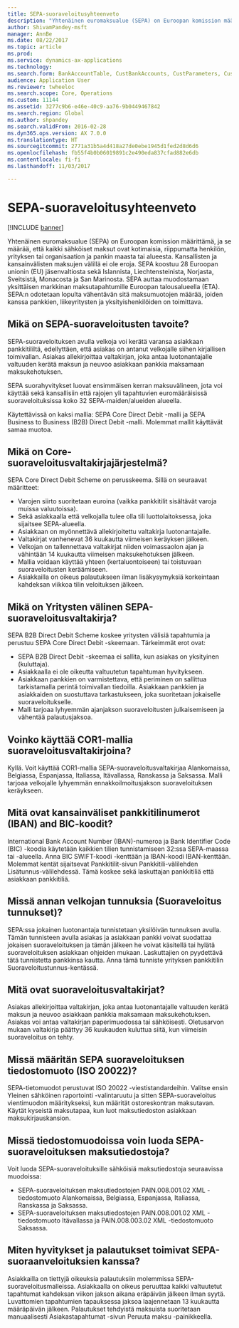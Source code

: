 ```yaml
---
title: SEPA-suoraveloitusyhteenveto
description: "Yhtenäinen euromaksualue (SEPA) on Euroopan komission määrittämä, ja se määrää, että kaikki sähköiset maksut ovat kotimaisia, riippumatta henkilön, yrityksen tai organisaation ja pankin maasta tai alueesta. Kansallisten ja kansainvälisten maksujen välillä ei ole eroja. SEPA koostuu 28 Euroopan unionin (EU) jäsenvaltiosta sekä Islannista, Liechtensteinista, Norjasta, Sveitsistä, Monacosta ja San Marinosta. SEPA auttaa muodostamaan yksittäisen markkinan maksutapahtumille Euroopan talousalueella (ETA). SEPA:n odotetaan lopulta vähentävän sitä maksumuotojen määrää, joiden kanssa pankkien, liikeyritysten ja yksityishenkilöiden on toimittava."
author: ShivamPandey-msft
manager: AnnBe
ms.date: 08/22/2017
ms.topic: article
ms.prod: 
ms.service: dynamics-ax-applications
ms.technology: 
ms.search.form: BankAccountTable, CustBankAccounts, CustParameters, CustTable
audience: Application User
ms.reviewer: twheeloc
ms.search.scope: Core, Operations
ms.custom: 11144
ms.assetid: 3277c9b6-e46e-40c9-aa76-9b0449467842
ms.search.region: Global
ms.author: shpandey
ms.search.validFrom: 2016-02-28
ms.dyn365.ops.version: AX 7.0.0
ms.translationtype: HT
ms.sourcegitcommit: 2771a31b5a4d418a27de0ebe1945d1fed2d8d6d6
ms.openlocfilehash: fb55f4b0b06019891c2e490eda837cfad882e6db
ms.contentlocale: fi-fi
ms.lasthandoff: 11/03/2017

---
```


# <a name="sepa-direct-debit-overview"></a>SEPA-suoraveloitusyhteenveto

[!INCLUDE [banner](../includes/banner.md)]

Yhtenäinen euromaksualue (SEPA) on Euroopan komission määrittämä, ja se määrää, että kaikki sähköiset maksut ovat kotimaisia, riippumatta henkilön, yrityksen tai organisaation ja pankin maasta tai alueesta. Kansallisten ja kansainvälisten maksujen välillä ei ole eroja. SEPA koostuu 28 Euroopan unionin (EU) jäsenvaltiosta sekä Islannista, Liechtensteinista, Norjasta, Sveitsistä, Monacosta ja San Marinosta. SEPA auttaa muodostamaan yksittäisen markkinan maksutapahtumille Euroopan talousalueella (ETA). SEPA:n odotetaan lopulta vähentävän sitä maksumuotojen määrää, joiden kanssa pankkien, liikeyritysten ja yksityishenkilöiden on toimittava.   

<a name="what-is-the-goal-of-sepa-direct-debits"></a>Mikä on SEPA-suoraveloitusten tavoite?
---------------------------------------

SEPA-suoraveloituksen avulla velkoja voi kerätä varansa asiakkaan pankkitililtä, edellyttäen, että asiakas on antanut velkojalle siihen kirjallisen toimivallan. Asiakas allekirjoittaa valtakirjan, joka antaa luotonantajalle valtuuden kerätä maksun ja neuvoo asiakkaan pankkia maksamaan maksukehotuksen. 

SEPA suorahyvitykset luovat ensimmäisen kerran maksuvälineen, jota voi käyttää sekä kansallisiin että rajojen yli tapahtuvien euromääräisissä suoraveloituksissa koko 32 SEPA-maiden/alueiden alueella. 

Käytettävissä on kaksi mallia: SEPA Core Direct Debit -malli ja SEPA Business to Business (B2B) Direct Debit -malli. Molemmat mallit käyttävät samaa muotoa.

## <a name="what-is-the-core-direct-debit-scheme"></a>Mikä on Core-suoraveloitusvaltakirjajärjestelmä?
SEPA Core Direct Debit Scheme on perusskeema. Sillä on seuraavat määritteet:
-   Varojen siirto suoritetaan euroina (vaikka pankkitilit sisältävät varoja muissa valuutoissa).
-   Sekä asiakkaalla että velkojalla tulee olla tili luottolaitoksessa, joka sijaitsee SEPA-alueella.
-   Asiakkaan on myönnettävä allekirjoitettu valtakirja luotonantajalle.
-   Valtakirjat vanhenevat 36 kuukautta viimeisen keräyksen jälkeen.
-   Velkojan on tallennettava valtakirjat niiden voimassaolon ajan ja vähintään 14 kuukautta viimeisen maksukehotuksen jälkeen.
-   Mallia voidaan käyttää yhteen (kertaluontoiseen) tai toistuvaan suoraveloitusten keräämiseen.
-   Asiakkailla on oikeus palautukseen ilman lisäkysymyksiä korkeintaan kahdeksan viikkoa tilin veloituksen jälkeen.

## <a name="what-is-the-sepa-business-to-business-b2b-direct-debit-scheme"></a>Mikä on Yritysten välinen SEPA-suoraveloitusvaltakirja?
SEPA B2B Direct Debit Scheme koskee yritysten välisiä tapahtumia ja perustuu SEPA Core Direct Debit -skeemaan. Tärkeimmät erot ovat:
-   SEPA B2B Direct Debit -skeemaa ei sallita, kun asiakas on yksityinen (kuluttaja).
-   Asiakkaalla ei ole oikeutta valtuutetun tapahtuman hyvitykseen.
-   Asiakkaan pankkien on varmistettava, että periminen on sallittua tarkistamalla perintä toimivallan tiedoilla. Asiakkaan pankkien ja asiakkaiden on suostuttava tarkastukseen, joka suoritetaan jokaiselle suoraveloitukselle.
-   Malli tarjoaa lyhyemmän ajanjakson suoraveloitusten julkaisemiseen ja vähentää palautusjaksoa.

## <a name="can-i-use-the-cor1-scheme-for-direct-debit-mandates"></a>Voinko käyttää COR1-mallia suoraveloitusvaltakirjoina?
Kyllä. Voit käyttää COR1-mallia SEPA-suoraveloitusvaltakirjaa Alankomaissa, Belgiassa, Espanjassa, Italiassa, Itävallassa, Ranskassa ja Saksassa. Malli tarjoaa velkojalle lyhyemmän ennakkoilmoitusjakson suoraveloituksen keräykseen.

## <a name="what-are-international-bank-account-numbers-iban-and-bank-identifier-codes-bic"></a>Mitä ovat kansainväliset pankkitilinumerot (IBAN) and BIC-koodit?
International Bank Account Number (IBAN)-numeroa ja Bank Identifier Code (BIC) -koodia käytetään kaikkien tilien tunnistamiseen 32:ssa SEPA-maassa tai -alueella. Anna BIC SWIFT-koodi -kenttään ja IBAN-koodi IBAN-kenttään. Molemmat kentät sijaitsevat Pankkitilit-sivun Pankkitili-välilehden Lisätunnus-välilehdessä. Tämä koskee sekä laskuttajan pankkitiliä että asiakkaan pankkitiliä.

## <a name="where-do-i-enter-creditor-identifiers-direct-debit-ids"></a>Missä annan velkojan tunnuksia (Suoraveloitus tunnukset)?
SEPA:ssa jokainen luotonantaja tunnistetaan yksilöivän tunnuksen avulla. Tämän tunnisteen avulla asiakas ja asiakkaan pankki voivat suodattaa jokaisen suoraveloituksen ja tämän jälkeen he voivat käsitellä tai hylätä suoraveloituksen asiakkaan ohjeiden mukaan. Laskuttajien on pyydettävä tätä tunnistetta pankkinsa kautta. Anna tämä tunniste yrityksen pankkitilin Suoraveloitustunnus-kentässä.

## <a name="what-are-mandates"></a>Mitä ovat suoraveloitusvaltakirjat?
Asiakas allekirjoittaa valtakirjan, joka antaa luotonantajalle valtuuden kerätä maksun ja neuvoo asiakkaan pankkia maksamaan maksukehotuksen. Asiakas voi antaa valtakirjan paperimuodossa tai sähköisesti. Oletusarvon mukaan valtakirja päättyy 36 kuukauden kuluttua siitä, kun viimeisin suoraveloitus on tehty.

## <a name="where-do-i-specify-the-sepa-direct-debit-file-format-iso-20022"></a>Missä määritän SEPA suoraveloituksen tiedostomuoto (ISO 20022)?
SEPA-tietomuodot perustuvat ISO 20022 -viestistandardeihin. Valitse ensin Yleinen sähköinen raportointi -valintaruutu ja sitten SEPA-suoraveloitus vientimuodon määritykseksi, kun määrität ostoreskontran maksutavan. Käytät kyseistä maksutapaa, kun luot maksutiedoston asiakkaan maksukirjauskansion.

## <a name="in-what-file-formats-can-i-generate-sepa-direct-debit-payment-files"></a>Missä tiedostomuodoissa voin luoda SEPA-suoraveloituksen maksutiedostoja?
Voit luoda SEPA-suoraveloituksille sähköisiä maksutiedostoja seuraavissa muodoissa:
-   SEPA-suoraveloituksen maksutiedostojen PAIN.008.001.02 XML -tiedostomuoto Alankomaissa, Belgiassa, Espanjassa, Italiassa, Ranskassa ja Saksassa.
-   SEPA-suoraveloituksen maksutiedostojen PAIN.008.001.02 XML -tiedostomuoto Itävallassa ja PAIN.008.003.02 XML -tiedostomuoto Saksassa.

## <a name="how-do-refunds-and-returns-work-with-sepa-direct-debits"></a>Miten hyvitykset ja palautukset toimivat SEPA-suoraanveloituksien kanssa?
Asiakkailla on tiettyjä oikeuksia palautuksiin molemmissa SEPA-suoraveloitusmalleissa. Asiakkaalla on oikeus peruuttaa kaikki valtuutetut tapahtumat kahdeksan viikon jakson aikana eräpäivän jälkeen ilman syytä. Luvattomien tapahtumien tapauksessa jaksoa laajennetaan 13 kuukautta määräpäivän jälkeen. Palautukset tehdyistä maksuista suoritetaan manuaalisesti Asiakastapahtumat -sivun Peruuta maksu -painikkeella.






